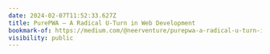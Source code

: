```yaml
---
date: 2024-02-07T11:52:33.627Z
title: PurePWA — A Radical U-Turn in Web Development
bookmark-of: https://medium.com/@neerventure/purepwa-a-radical-u-turn-in-web-development-a386c0dc092e
visibility: public
---
```

